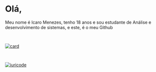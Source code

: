 <h1>Olá,</h1>
</p> Meu nome é Icaro Menezes, tenho 18 anos e sou estudante de Análise e desenvolvimento de sistemas, e este, é o meu Github</p>
<br />

[![card](https://github-readme-stats.vercel.app/api?username=icaromenezes&theme=tokyonight&show_icons=true)](https://github.com/anuraghazra/github-readme-stats)

<br />

[![iuricode](https://github-readme-stats.vercel.app/api/top-langs/?username=icaromenezes&hide=html&layout=compact&theme=tokyonight)](https://github.com/anuraghazra/github-readme-stats)
